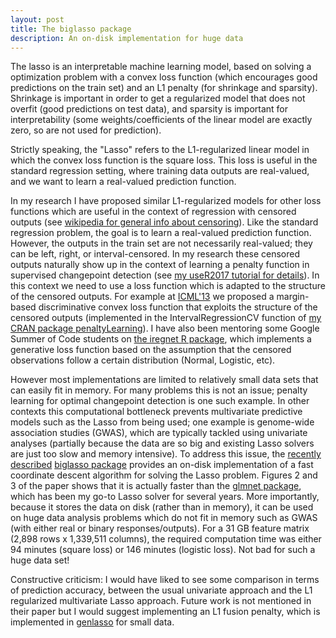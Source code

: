 ```yaml
---
layout: post
title: The biglasso package
description: An on-disk implementation for huge data
---
```


The lasso is an interpretable machine learning model, based on solving
a optimization problem with a convex loss function (which encourages
good predictions on the train set) and an L1 penalty (for shrinkage
and sparsity). Shrinkage is important in order to get a regularized
model that does not overfit (good predictions on test data), and
sparsity is important for interpretability (some
weights/coefficients of the linear model are exactly zero, so are not
used for prediction).

Strictly speaking, the "Lasso" refers to the L1-regularized linear
model in which the convex loss function is the square loss. This loss
is useful in the standard regression setting, where training data
outputs are real-valued, and we want to learn a real-valued prediction
function.

In my research I have proposed similar L1-regularized models for other
loss functions which are useful in the context of regression with
censored outputs (see
[wikipedia for general info about censoring](https://en.wikipedia.org/wiki/Censoring_(statistics))). Like
the standard regression problem, the goal is to learn a real-valued
prediction function. However, the outputs in the train set are not necessarily
real-valued; they can be left, right, or interval-censored. In my
research these censored outputs naturally show up in the context of
learning a penalty function in supervised changepoint detection (see
[my useR2017 tutorial for details](https://tdhock.github.io/change-tutorial/Supervised.html)). In
this context we need to use a loss function which is adapted to the
structure of the censored outputs. For example at
[ICML'13](http://proceedings.mlr.press/v28/hocking13.html) we proposed
a margin-based discriminative convex loss function that exploits the
structure of the censored outputs (implemented in the
IntervalRegressionCV function of
[my CRAN package penaltyLearning](https://cran.r-project.org/package=penaltyLearning)). I
have also been mentoring some Google Summer of Code students on
[the iregnet R package](https://github.com/anujkhare/iregnet), which
implements a generative loss function based on the assumption that the
censored observations follow a certain distribution (Normal, Logistic,
etc).

However most implementations are limited to relatively small data sets
that can easily fit in memory. For many problems this is not an issue;
penalty learning for optimal changepoint detection is one such
example. In other contexts this computational bottleneck prevents
multivariate predictive models such as the Lasso from being used; one
example is genome-wide association studies (GWAS), which are typically
tackled using univariate analyses (partially because
the data are so big and existing Lasso solvers are just too slow and
memory intensive). To address this issue, the
[recently described](https://arxiv.org/abs/1701.05936)
[biglasso package](https://cran.r-project.org/package=biglasso)
provides an on-disk implementation of a fast coordinate descent
algorithm for solving the Lasso problem. Figures 2 and 3 of the paper
shows that it is actually faster than the
[glmnet package](https://cran.r-project.org/package=glmnet), which has
been my go-to Lasso solver for several years. More importantly,
because it stores the data on disk (rather than in memory), it can be
used on huge data analysis problems which do not fit in memory such as
GWAS (with either real or binary responses/outputs). For a 31 GB
feature matrix (2,898 rows x 1,339,511 columns), the required
computation time was either 94 minutes (square loss) or 146 minutes
(logistic loss). Not bad for such a huge data set! 

Constructive criticism: I would have liked to see some comparison in
terms of prediction accuracy, between the usual univariate 
approach and the L1 regularized multivariate Lasso approach. Future
work is not mentioned in their paper but I would suggest implementing
an L1 fusion penalty, which is implemented in
[genlasso](https://cran.r-project.org/package=genlasso) for small
data. 
